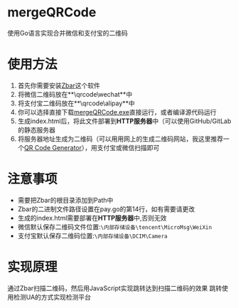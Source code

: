 # mergeQRCode
使用Go语言实现合并微信和支付宝的二维码
# 使用方法
1. 首先你需要安装[Zbar](http://zbar.sourceforge.net/download.html)这个软件
2. 将微信二维码放在**\qrcode\wechat**中
3. 将支付宝二维码放在**\qrcode\alipay**中
4. 你可以选择直接下载[mergeQRCode.exe]()直接运行，或者编译源代码运行
5. 生成index.html后，将此文件部署到**HTTP服务器**中（可以使用GitHub/GitLab的静态服务器
6. 将服务器地址生成为二维码（可以用用网上的生成二维码网站，我这里推荐一个[QR Code Generator](https://www.qr-code-generator.com/)），用支付宝或微信扫描即可
# 注意事项
- 需要把Zbar的根目录添加到Path中
- Zbar的二进制文件路径设置在pay.go的第14行，如有需要请更改
- 生成的index.html需要部署在**HTTP服务器**中,否则无效
- 微信默认保存二维码文件位置:`\内部存储设备\tencent\MicroMsg\WeiXin`
- 支付宝默认保存二维码位置:`\内部存储设备\DCIM\Camera`
# 实现原理
通过Zbar扫描二维码，然后用JavaScript实现跳转达到扫描二维码的效果
跳转使用检测UA的方式实现检测平台
